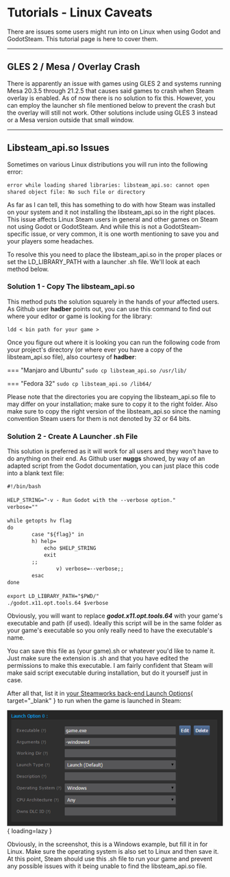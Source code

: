 # Tutorials - Linux Caveats

There are issues some users might run into on Linux when using Godot and GodotSteam. This tutorial page is here to cover them.

---

## GLES 2 / Mesa / Overlay Crash

There is apparently an issue with games using GLES 2 and systems running Mesa 20.3.5 through 21.2.5 that causes said games to crash when Steam overlay is enabled.  As of now there is no solution to fix this.  However, you can employ the launcher sh file mentioned below to prevent the crash but the overlay will still not work. Other solutions include using GLES 3 instead or a Mesa version outside that small window.

---

## Libsteam_api.so Issues

Sometimes on various Linux distributions you will run into the following error:

````
error while loading shared libraries: libsteam_api.so: cannot open shared object file: No such file or directory
````

As far as I can tell, this has something to do with how Steam was installed on your system and it not installing the libsteam_api.so in the right places.  This issue affects Linux Steam users in general and other games on Steam not using Godot or GodotSteam.  And while this is not a GodotSteam-specific issue, or very common, it is one worth mentioning to save you and your players some headaches.

To resolve this you need to place the libsteam_api.so in the proper places or set the LD_LIBRARY_PATH with a launcher .sh file.  We'll look at each method below.

### Solution 1 - Copy The libsteam_api.so

This method puts the solution squarely in the hands of your affected users.  As Github user **hadber** points out, you can use this command to find out where your editor or game is looking for the library:

````
ldd < bin path for your game >
````

Once you figure out where it is looking you can run the following code from your project's directory (or where ever you have a copy of the libsteam_api.so file), also courtesy of **hadber**:

=== "Manjaro and Ubuntu"
    ````sudo cp libsteam_api.so /usr/lib/````

=== "Fedora 32"
    ````sudo cp libsteam_api.so /lib64/````

Please note that the directories you are copying the libsteam_api.so file to may differ on your installation; make sure to copy it to the right folder. Also make sure to copy the right version of the libsteam_api.so since the naming convention Steam users for them is not denoted by 32 or 64 bits.

### Solution 2 - Create A Launcher .sh File

This solution is preferred as it will work for all users and they won't have to do anything on their end.  As Github user **nuggs** showed, by way of an adapted script from the Godot documentation, you can just place this code into a blank text file:

````
#!/bin/bash

HELP_STRING="-v - Run Godot with the --verbose option."
verbose=""

while getopts hv flag
do
        case "${flag}" in
		h) help=
			echo $HELP_STRING
			exit
		;;
                v) verbose=--verbose;;
        esac
done

export LD_LIBRARY_PATH="$PWD/"
./godot.x11.opt.tools.64 $verbose
````

Obviously, you will want to replace ***godot.x11.opt.tools.64*** with your game's executable and path (if used). Ideally this script will be in the same folder as your game's executable so you only really need to have the executable's name.

You can save this file as (your game).sh or whatever you'd like to name it.  Just make sure the extension is .sh and that you have edited the permissions to make this executable.  I am fairly confident that Steam will make said script executable during installation, but do it yourself just in case.

After all that, list it in [your Steamworks back-end Launch Options](https://partner.steamgames.com/apps/config/){ target="_blank" } to run when the game is launched in Steam:

![Launch Options](/assets/images/steamworks-launch-options.png){ loading=lazy }

Obviously, in the screenshot, this is a Windows example, but fill it in for Linux.  Make sure the operating system is also set to Linux and then save it.  At this point, Steam should use this .sh file to run your game and prevent any possible issues with it being unable to find the libsteam_api.so file.